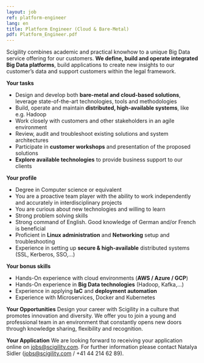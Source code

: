 ```yaml
---
layout: job
ref: platform-engineer
lang: en
title: Platform Engineer (Cloud & Bare-Metal)
pdf: Platform_Engineer.pdf
---
```


Scigility combines academic and practical knowhow to a unique Big Data service offering for our customers. **We define, build and operate integrated Big Data platforms**, build applications to create new insights to our customer’s data and support customers within the legal framework.

**Your tasks**
* Design and develop both **bare-metal and cloud-based solutions**, leverage state-of-the-art technologies, tools and methodologies
* Build, operate and maintain **distributed, high-available systems**, like e.g. Hadoop
* Work closely with customers and other stakeholders in an agile environment
* Review, audit and troubleshoot existing solutions and system architectures
* Participate in **customer workshops** and presentation of the proposed solutions
* **Explore available technologies** to provide business support to our clients

**Your profile**
* Degree in Computer science or equivalent
* You are a proactive team player with the ability to work independently and accurately in interdisciplinary projects
* You are curious about new technologies and willing to learn
* Strong problem solving skills
* Strong command of English. Good knowledge of German and/or French is beneficial
* Proficient in **Linux administration** and **Networking** setup and troubleshooting
* Experience in setting up **secure & high-available** distributed systems (SSL, Kerberos, SSO,...)

**Your bonus skills**
* Hands-On experience with cloud environments (**AWS / Azure / GCP**)
* Hands-On experience in **Big Data technologies** (Hadoop, Kafka,...)
* Experience in applying **IaC** and **deployment automation**
* Experience with Microservices, Docker and Kubernetes

**Your Opportunities**
Design your career with Scigility in a culture that promotes innovation and diversity. We offer you to join a young and professional team in an environment that constantly opens new doors through knowledge sharing, flexibility and recognition.

**Your Application**
We are looking forward to receiving your application online on jobs@scigility.com. For further information please contact Natalya Sidler (jobs@scigility.com / +41 44 214 62 89).
